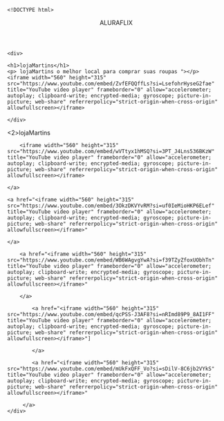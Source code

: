 <!doctype html>
<html lang='pt-BR'>
<head>
    <meta charset='UTF-8'>
    <meta name='viewport' content='width=devise-width,initial-scale=1.0'>
    <title>lojamartins</title>
    </head>

    <!DOCTYPE html>
<html lang="pt-BR">
<head>
    <meta charset="UTF-8">
    <meta name="viewport" content="width=device-width, initial-scale=1.0">
<title>lojaMartins</title>
</head>

<body>
    <header>ALURAFLIX</header>
<section>

    <div>

    <h1>lojaMartins</h1>
    <p> lojaMartins o melhor local para comprar suas roupas "></p>
    <iframe width="560" height="315" src="https://www.youtube.com/embed/ZvfEFQQffLs?si=LsefohrHyseG2fae" title="YouTube video player" frameborder="0" allow="accelerometer; autoplay; clipboard-write; encrypted-media; gyroscope; picture-in-picture; web-share" referrerpolicy="strict-origin-when-cross-origin" allowfullscreen></iframe>

    </div>
<div>
    
</section>

<section>
    <2>lojaMartins</2>
    <div class="categoria-videos">
       
        <iframe width="560" height="315" src="https://www.youtube.com/embed/wVTtyx1hMSQ?si=3PT_J4Lns536BKzW" title="YouTube video player" frameborder="0" allow="accelerometer; autoplay; clipboard-write; encrypted-media; gyroscope; picture-in-picture; web-share" referrerpolicy="strict-origin-when-cross-origin" allowfullscreen></iframe>
   
    </a>
  
    <a href="<iframe width="560" height="315" src="https://www.youtube.com/embed/3OkzDKVYvRM?si=uf0IeMioHKP6ELef" title="YouTube video player" frameborder="0" allow="accelerometer; autoplay; clipboard-write; encrypted-media; gyroscope; picture-in-picture; web-share" referrerpolicy="strict-origin-when-cross-origin" allowfullscreen></iframe>"
        
    </a>
       
        <a href="<iframe width="560" height="315" src="https://www.youtube.com/embed/WB6WAgvgYwA?si=f39TZyZfoxUObhTn" title="YouTube video player" frameborder="0" allow="accelerometer; autoplay; clipboard-write; encrypted-media; gyroscope; picture-in-picture; web-share" referrerpolicy="strict-origin-when-cross-origin" allowfullscreen></iframe>"
          
        </a>
          
            <a href="<iframe width="560" height="315" src="https://www.youtube.com/embed/qcPSS-J3AF8?si=nRImd89P9_8AI1FF" title="YouTube video player" frameborder="0" allow="accelerometer; autoplay; clipboard-write; encrypted-media; gyroscope; picture-in-picture; web-share" referrerpolicy="strict-origin-when-cross-origin" allowfullscreen></iframe>"]
          
            </a>
           
            <a href="<iframe width="560" height="315" src="https://www.youtube.com/embed/mUkFxQFF_Vo?si=sDilV-8C6jb2VYkS" title="YouTube video player" frameborder="0" allow="accelerometer; autoplay; clipboard-write; encrypted-media; gyroscope; picture-in-picture; web-share" referrerpolicy="strict-origin-when-cross-origin" allowfullscreen></iframe>"
         
         </a>  
    </div>
</section>      
</body>
</html>


    

